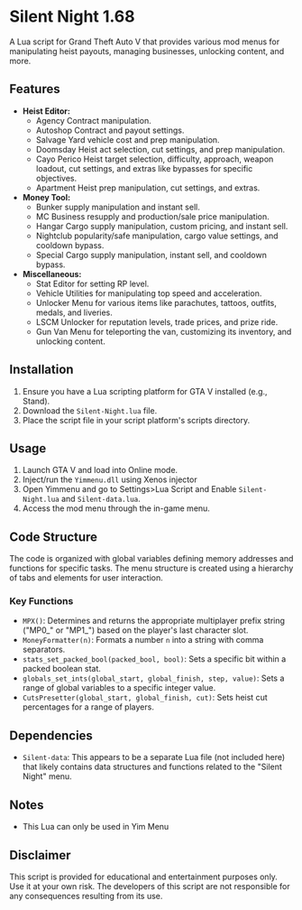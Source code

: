
# Silent Night 1.68

A Lua script for Grand Theft Auto V that provides various mod menus for manipulating heist payouts, managing businesses, unlocking content, and more.

## Features

* **Heist Editor:**
    * Agency Contract manipulation.
    * Autoshop Contract and payout settings.
    * Salvage Yard vehicle cost and prep manipulation.
    * Doomsday Heist act selection, cut settings, and prep manipulation.
    * Cayo Perico Heist target selection, difficulty, approach, weapon loadout, cut settings, and extras like bypasses for specific objectives.
    * Apartment Heist prep manipulation, cut settings, and extras.
* **Money Tool:**
    * Bunker supply manipulation and instant sell.
    * MC Business resupply and production/sale price manipulation.
    * Hangar Cargo supply manipulation, custom pricing, and instant sell.
    * Nightclub popularity/safe manipulation, cargo value settings, and cooldown bypass.
    * Special Cargo supply manipulation, instant sell, and cooldown bypass.
* **Miscellaneous:**
    * Stat Editor for setting RP level.
    * Vehicle Utilities for manipulating top speed and acceleration.
    * Unlocker Menu for various items like parachutes, tattoos, outfits, medals, and liveries.
    * LSCM Unlocker for reputation levels, trade prices, and prize ride.
    * Gun Van Menu for teleporting the van, customizing its inventory, and unlocking content.

## Installation

1. Ensure you have a Lua scripting platform for GTA V installed (e.g., Stand).
2. Download the `Silent-Night.lua` file. 
3. Place the script file in your script platform's scripts directory.

## Usage

1. Launch GTA V and load into Online mode.
2. Inject/run the `Yimmenu.dll` using Xenos injector
3. Open Yimmenu and go to Settings>Lua Script and Enable `Silent-Night.lua` and `Silent-data.lua`.
4. Access the mod menu through the in-game menu.

## Code Structure

The code is organized with global variables defining memory addresses and functions for specific tasks. The menu structure is created using a hierarchy of tabs and elements for user interaction.

### Key Functions

* `MPX()`: Determines and returns the appropriate multiplayer prefix string ("MP0_" or "MP1_") based on the player's last character slot.
* `MoneyFormatter(n)`: Formats a number `n` into a string with comma separators.
* `stats_set_packed_bool(packed_bool, bool)`: Sets a specific bit within a packed boolean stat.
* `globals_set_ints(global_start, global_finish, step, value)`: Sets a range of global variables to a specific integer value.
* `CutsPresetter(global_start, global_finish, cut)`: Sets heist cut percentages for a range of players.

## Dependencies

* `Silent-data`: This appears to be a separate Lua file (not included here) that likely contains data structures and functions related to the "Silent Night" menu. 

## Notes

* This Lua can only be used in Yim Menu

## Disclaimer

This script is provided for educational and entertainment purposes only. Use it at your own risk. The developers of this script are not responsible for any consequences resulting from its use.
